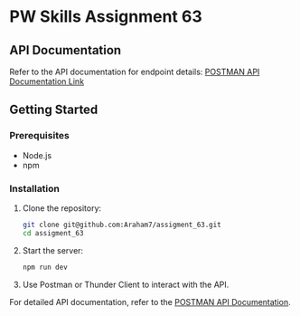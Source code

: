 # PW Skills Assignment 63

## API Documentation
Refer to the API documentation for endpoint details:
[POSTMAN API Documentation Link](https://documenter.getpostman.com/view/27690357/2sAY4vhNM5)

## Getting Started

### Prerequisites
- Node.js
- npm

### Installation

1. Clone the repository:
    ```bash
    git clone git@github.com:Araham7/assigment_63.git
    cd assigment_63
    ```

2. Start the server:
    ```bash
    npm run dev
    ```

3. Use Postman or Thunder Client to interact with the API.

For detailed API documentation, refer to the [POSTMAN API Documentation](https://documenter.getpostman.com/view/27690357/2sAY4vhNM5).
